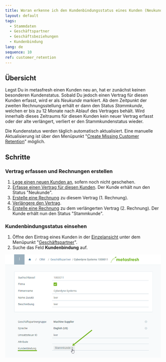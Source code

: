 ```yaml
---
title: Woran erkenne ich den Kundenbindungsstatus eines Kunden (Neukunde/Stammkunde)?
layout: default
tags:
  - Stammdaten
  - Geschäftspartner
  - Geschäftsbeziehungen
  - Kundenbindung
lang: de
sequence: 10
ref: customer_retention
---
```


## Übersicht
Legst Du in metasfresh einen Kunden neu an, hat er zunächst keinen besonderen Kundenstatus. Sobald Du jedoch einen Vertrag für diesen Kunden erfasst, wird er als *Neukunde* markiert. Ab dem Zeitpunkt der zweiten Rechnungsstellung erhält er dann den Status *Stammkunde*, welchen er bis zu 12 Monate nach Ablauf des Vertrages behält. Wird innerhalb dieses Zeitraums für diesen Kunden kein neuer Vertrag erfasst oder der alte verlängert, verliert er den Stammkundenstatus wieder.

Die Kundenstatus werden täglich automatisch aktualisiert. Eine manuelle Aktualisierung ist über den Menüpunkt "[Create Missing Customer Retention](Menu)" möglich.

## Schritte

### Vertrag erfassen und Rechnungen erstellen
1. [Lege einen neuen Kunden an](Neuer_Geschaeftspartner_Kunde), sofern noch nicht geschehen.
1. [Erfasse einen Vertrag für diesen Kunden](Vertrag_erfassen). Der Kunde erhält nun den Status "Neukunde".
1. [Erstelle eine Rechnung](Zu_Auftrag_Rechnung_erstellen) zu diesem Vertrag (1. Rechnung).
1. [Verlängere den Vertrag](Vertrag_verlaengern).
1. [Erstelle eine Rechnung](Zu_Auftrag_Rechnung_erstellen) zu dem verlängerten Vertrag (2. Rechnung). Der Kunde erhält nun den Status "Stammkunde".

### Kundenbindungsstatus einsehen
1. Öffne den Eintrag eines Kunden in der [Einzelansicht](Ansichten) unter dem Menüpunkt "[Geschäftspartner](Menu)".
1. Suche das Feld **Kundenbindung** auf.

![](assets/Kundenbindung_Stammkunde.png)
